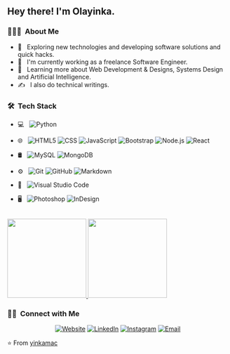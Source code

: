 
<h2> Hey there! I'm Olayinka.</h2>

<h3> 👨🏻‍💻 &nbsp;About Me </h3>

- 🤔 &nbsp; Exploring new technologies and developing software solutions and quick hacks.
- 💼 &nbsp; I'm currently working as a freelance Software Engineer.
- 🌱 &nbsp; Learning more about Web Development & Designs, Systems Design and Artificial Intelligence.
- ✍️ &nbsp; I also do technical writings.

<h3> 🛠 &nbsp;Tech Stack</h3>

- 💻 &nbsp;
  ![Python](https://img.shields.io/badge/-Python-333333?style=flat&logo=python)
 
- 🌐 &nbsp;
  ![HTML5](https://img.shields.io/badge/-HTML5-333333?style=flat&logo=HTML5)
  ![CSS](https://img.shields.io/badge/-CSS-333333?style=flat&logo=CSS3&logoColor=1572B6)
  ![JavaScript](https://img.shields.io/badge/-JavaScript-333333?style=flat&logo=javascript)
  ![Bootstrap](https://img.shields.io/badge/-Bootstrap-333333?style=flat&logo=bootstrap&logoColor=563D7C)
  ![Node.js](https://img.shields.io/badge/-Node.js-333333?style=flat&logo=node.js)
  ![React](https://img.shields.io/badge/-React-333333?style=flat&logo=react)
- 🛢 &nbsp;
  ![MySQL](https://img.shields.io/badge/-MySQL-333333?style=flat&logo=mysql)
  ![MongoDB](https://img.shields.io/badge/-MongoDB-333333?style=flat&logo=mongodb)
- ⚙️ &nbsp;
  ![Git](https://img.shields.io/badge/-Git-333333?style=flat&logo=git)
  ![GitHub](https://img.shields.io/badge/-GitHub-333333?style=flat&logo=github)
  ![Markdown](https://img.shields.io/badge/-Markdown-333333?style=flat&logo=markdown)
- 🔧 &nbsp;
  ![Visual Studio Code](https://img.shields.io/badge/-Visual%20Studio%20Code-333333?style=flat&logo=visual-studio-code&logoColor=007ACC)
- 🖥 &nbsp;
  ![Photoshop](https://img.shields.io/badge/-Photoshop-333333?style=flat&logo=adobe-photoshop)
  ![InDesign](https://img.shields.io/badge/-InDesign-333333?style=flat&logo=adobe-indesign)

<br/>

<a href="https://github.com/yinkamac">
  <img height="180em" src="https://github-readme-stats.vercel.app/api?username=yinkamac&theme=buefy&show_icons=true" />
  <img height="180em" src="https://github-readme-stats.vercel.app/api/top-langs/?username=yinkamac&theme=buefy&layout=compact" />
</a>

<br/>

<h3> 🤝🏻 &nbsp;Connect with Me </h3>

<p align="center">
<a href="https://www.olayinkaajibabi.com/"><img alt="Website" src="https://img.shields.io/badge/Website-olayinkaajibabi.com-blue?style=flat-square&logo=google-chrome"></a>
<a href="https://www.linkedin.com/in/olayinka-ajibabi/"><img alt="LinkedIn" src="https://img.shields.io/badge/LinkedIn-Olayinka%20Ajibabi-blue?style=flat-square&logo=linkedin"></a>
<a href="https://www.instagram.com/yinkaamac/"><img alt="Instagram" src="https://img.shields.io/badge/Instagram-yinkaamac-blue?style=flat-square&logo=instagram"></a>
<a href="mailto:olayinka.ajibabi@gmail.com"><img alt="Email" src="https://img.shields.io/badge/Email-olayinka.ajibabi@gmail.com-blue?style=flat-square&logo=gmail"></a>
</p>

⭐️ From [yinkamac](https://github.com/yinkamac)
